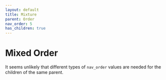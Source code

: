 ```yaml
---
layout: default
title: Mixture
parent: Order
nav_order: 5
has_children: true
---
```


# Mixed Order

It seems unlikely that different types of `nav_order` values are needed for the children of the same parent.
